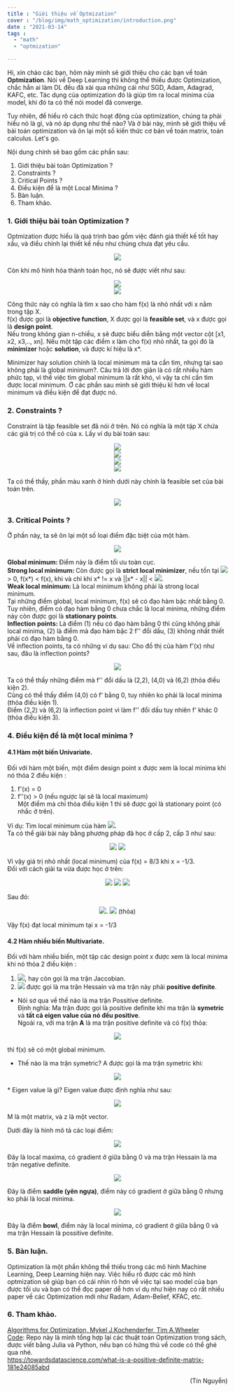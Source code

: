 ```yaml
---
title : "Giới thiệu về Optmization"
cover : "/blog/img/math_optimization/introduction.png"
date : "2021-03-14"
tags : 
  - "math"
  - "optmization"

---
```


Hi, xin chào các bạn, hôm này mình sẽ giới thiệu cho các bạn về toán <b>Optmization</b>. Nói về Deep Learning thì không thể thiếu được Optimization, chắc hẳn ai làm DL đều đã xài qua những cái như SGD, Adam, Adagrad, KAFC, etc. Tác dụng của optimization đó là giúp tìm ra local minima của model, khi đó ta có thể nói model đã converge.

Tuy nhiên, để hiểu rõ cách thức hoạt động của optimization, chúng ta phải hiểu nó là gì, và nó áp dụng như thế nào? Và ở bài này, mình sẽ giới thiệu về bài toán optimization và ôn lại một số kiến thức cơ bản về toán matrix, toán calculus. Let's go.

Nội dung chính sẽ bao gồm các phần sau: <br/>

1. Giới thiệu bài toàn Optimization ?
2. Constraints ?
3. Critical Points ?
4. Điều kiện để là một Local Minima ?
5. Bàn luận.
5. Tham khảo.



### 1. Giới thiệu bài toàn Optimization ?
Optmization được hiểu là quá trình bao gồm việc đánh giá thiết kế tốt hay xấu, và điều chỉnh lại thiết kế nếu như chúng chưa đạt yêu cầu.
<p align="center">
  <img src="https://github.com/ngthanhtin/blog/blob/master/static/img/math_optimization/introduction.png?raw=true">
</p>
Còn khi mô hình hóa thành toán học, nó sẽ được viết như sau:
<p align="center">
  <img src="https://render.githubusercontent.com/render/math?math=\minimize_{x} f(x)"><br/>
  <img src="https://render.githubusercontent.com/render/math?math=\subject to x\in X"><br/>
</p>
Công thức này có nghĩa là tìm x sao cho hàm f(x) là nhỏ nhất với x nằm trong tập X.<br/>
f(x) được gọi là <b>objective function</b>, X được gọi là <b>feasible set</b>, và x được gọi là <b>design point</b>.<br/>
Nếu trong không gian n-chiều, x sẽ được biểu diễn bằng một vector cột [x1, x2, x3,.., xn]. Nếu một tập các điểm x làm cho f(x) nhỏ nhất, ta gọi đó là <b>minimizer</b> hoặc <b>solution</b>, và được kí hiệu là x*.

Minimizer hay solution chính là local minimum mà ta cần tìm, nhưng tại sao không phải là global minimum?. Câu trả lời đơn giản là có rất nhiều hàm phức tạp, vì thế việc tìm global minimum là rất khó, vì vậy ta chỉ cần tìm được local minimum. Ở các phần sau mình sẽ giới thiệu kĩ hơn về local minimum và điều kiện để đạt được nó.

### 2. Constraints ?
Constraint là tập feasible set đã nói ở trên. Nó có nghĩa là một tập X chứa các giá trị có thể có của x. Lấy ví dụ bài toán sau:
<p align="center">
  <img src="https://render.githubusercontent.com/render/math?math=\minimize_{x_{1}, x_{2}} f(x_{1}, x_{2})"><br/>
  <img src="https://render.githubusercontent.com/render/math?math=\subject to x_{1} \ge 0"><br/>
  <img src="https://render.githubusercontent.com/render/math?math=\           x_{2} \ge 0"><br/>
  <img src="https://render.githubusercontent.com/render/math?math=\           x_{1} %2B x_{2} \le 1"><br/>
</p>
Ta có thể thấy, phần màu xanh ở hình dưới này chính là feasible set của bài toán trên.
<p align="center">
  <img src="https://github.com/ngthanhtin/blog/blob/master/static/img/math_optimization/constraints.png?raw=true">
</p>

### 3. Critical Points ?
Ở phần này, ta sẽ ôn lại một số loại điểm đặc biệt của một hàm.
<p align="center">
  <img src="https://github.com/ngthanhtin/blog/blob/master/static/img/math_optimization/critical_points.png?raw=true">
</p>
<b>Global minimum: </b>Điểm này là điểm tối ưu toàn cục. <br/>
<b>Strong local minimum: </b>Còn được gọi là <b>strict local minimizer</b>, nếu tồn tại <img src="https://render.githubusercontent.com/render/math?math=\delta"> > 0, f(x*) < f(x), khi và chỉ khi x* != x và ||x* - x|| < <img src="https://render.githubusercontent.com/render/math?math=\delta">.<br/>
<b>Weak local minimum: </b>Là local minimum không phải là strong local minimum.<br/>
Tại những điểm global, local minimum, f(x) sẽ có đạo hàm bậc nhất bằng 0. Tuy nhiên, điểm có đạo hàm bằng 0 chưa chắc là local minima, những điểm này còn được gọi là <b>stationary points</b>.<br/>
<b>Inflection points: </b>Là điểm (1) nếu có đạo hàm bằng 0 thì cũng không phải local minima, (2) là điểm mà đạo hàm bậc 2 f'' đổi dấu, (3) không nhất thiết phải có đạo hàm bằng 0.<br/>
Về inflection points, ta có những ví dụ sau:
Cho đồ thị của hàm f'(x) như sau, đâu là inflection points?
<p align="center">
  <img src="https://github.com/ngthanhtin/blog/blob/master/static/img/math_optimization/vd1.png?raw=true">
</p>
Ta có thể thấy những điểm mà f'' đổi dấu là (2,2), (4,0) và (6,2) (thỏa điều kiện 2). <br/>
Cũng có thể thấy điểm (4,0) có f' bằng 0, tuy nhiên ko phải là local minima (thỏa điều kiện 1). <br/>
Điểm (2,2) và (6,2) là inflection point vì làm f'' đổi dấu tuy nhiên f' khác 0 (thỏa điều kiện 3). <br/>

### 4. Điều kiện để là một local minima ?
#### 4.1 Hàm một biến Univariate.
Đối với hàm một biến, một điểm design point x được xem là local minima khi nó thỏa 2 điều kiện : <br/>
1. f'(x) = 0 <br/>
2. f''(x) > 0 (nếu ngược lại sẽ là local maximum) <br/>
Một điểm mà chỉ thỏa điều kiện 1 thì sẽ được gọi là stationary point (có nhắc ở trên).

Ví dụ: 
Tìm local minimum của hàm <img src="https://render.githubusercontent.com/render/math?math=f(x) = 3x^{2} %2B 2x %2B 3">. <br>
Ta có thể giải bài này bằng phương pháp đã học ở cấp 2, cấp 3 như sau:
<p align="center">
  <img src="https://render.githubusercontent.com/render/math?math=f(x) = (\sqrt{3}x)^{2} %2B 2\frac{\sqrt{3}}{\sqrt{3}}x %2B \frac{1}{3}">
  <img src="https://render.githubusercontent.com/render/math?math=     = (\sqrt{3}x + \frac{1}{\sqrt{3}})^{2} %2B \frac{8}{3} \gre \frac{8}{3}">
</p>
Vì vậy giá trị nhỏ nhất (local minimum) của f(x) = 8/3 khi x = -1/3.<br/>
Đối với cách giải ta vừa được học ở trên:
<p align="center">
  <img src="https://render.githubusercontent.com/render/math?math=f^{'}(x) = 0">
  <img src="https://render.githubusercontent.com/render/math?math=6x %2B 2 = 0">
  <img src="https://render.githubusercontent.com/render/math?math=x        = \frac{-1}{3}">
</p>
Sau đó:
<p align="center">
  <img src="https://render.githubusercontent.com/render/math?math=f^{''}(x) > 0">.
  <img src="https://render.githubusercontent.com/render/math?math=6         > 0"> (thỏa)
</p>
Vậy f(x) đạt local minimum tại x = -1/3

#### 4.2 Hàm nhiều biến Multivariate.
Đối với hàm nhiều biến, một tập các design point x được xem là local minima khi nó thỏa 2 điều kiện : <br/>
1. <img src="https://render.githubusercontent.com/render/math?math=\triangledown f(x) = 0">, hay còn gọi là ma trận Jaccobian.
2. <img src="https://render.githubusercontent.com/render/math?math=\triangledown^{2} f(x) = 0"> được gọi là ma trận Hessain và ma trận này phải <b>positive definite</b>.


* Nói sơ qua về  thế nào là ma trận Possitive definite.<br/>
Định nghĩa: Ma trận được gọi là positive definite khi ma trận là <b>symetric</b> và <b>tất cả eigen value của nó đều positive</b>.<br/>
Ngoài ra, với ma trận <b>A</b> là ma trận positive definite và có f(x) thỏa:
<p align="center">
  <img src="https://render.githubusercontent.com/render/math?math=f(x) = x^{T}Ax"><br/>
</p>
thì f(x) sẽ có một global minimum.

* Thế nào là ma trận symetric?
A được gọi là ma trận symetric khi:
<p align="center">
  <img src="https://render.githubusercontent.com/render/math?math=A^{T} = A"><br/>
</p>
* Eigen value là gì?
Eigen value được định nghĩa như sau:
<p align="center">
  <img src="https://render.githubusercontent.com/render/math?math=Mz = =\lambda z"><br/>
</p>
M là một matrix, và z là một vector.


Dưới đây là hình mô tả các loại điểm: 
<p align="center">
  <img src="https://github.com/ngthanhtin/blog/blob/master/static/img/math_optimization/local_maximum.png?raw=true">
</p>
Đây là local maxima, có gradient ở giữa bằng 0 và ma trận Hessain là ma trận negative definite.

<p align="center">
  <img src="https://github.com/ngthanhtin/blog/blob/master/static/img/math_optimization/saddle.png?raw=true">
</p>
Đây là điểm <b>saddle (yên ngựa)</b>, điểm này có gradient ở giữa bằng 0 nhưng ko phải là local minima.

<p align="center">
  <img src="https://github.com/ngthanhtin/blog/blob/master/static/img/math_optimization/bowl.png?raw=true">
</p>
Đây là điểm <b>bowl</b>, điểm này là local minima, có gradient ở giữa bằng 0 và ma trận Hessain là possitive definite.

### 5. Bàn luận.
Optimization là một phần không thể thiếu trong các mô hình Machine Learning, Deep Learning hiện nay. Việc hiểu rõ được các mô hình optmization sẽ giúp bạn có cái nhìn rõ hơn về việc tại sao model của bạn được tối ưu và bạn có thể đọc paper dễ hơn ví dụ như hiện nay có rất nhiều paper về các Optimization mới như Radam, Adam-Belief, KFAC, etc.

### 6. Tham khảo.
[Algorithms for Optimization, Mykel J.Kochenderfer, Tim A.Wheeler]()<br/>
[Code](https://github.com/ngthanhtin/optimization_algorithm): Repo này là mình tổng hợp lại các thuật toán Optimization trong sách, được viết bằng Julia và Python, nếu bạn có hứng thú về code có thể ghé qua nhé.<br/>
https://towardsdatascience.com/what-is-a-positive-definite-matrix-181e24085abd

<div style="text-align: right"> (Tín Nguyễn) </div>
